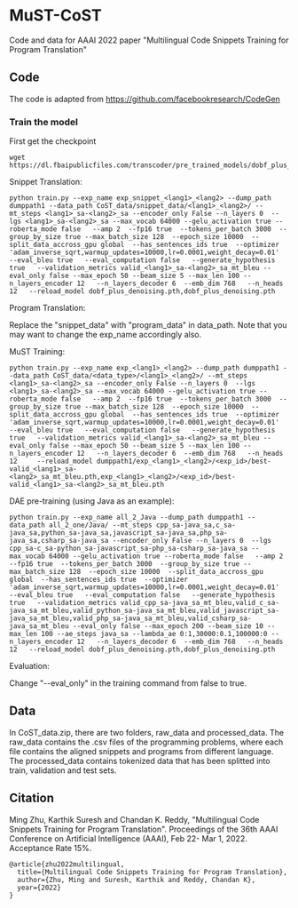 # MuST-CoST
Code and data for AAAI 2022 paper "Multilingual Code Snippets Training for Program Translation"

## Code
The code is adapted from https://github.com/facebookresearch/CodeGen

### Train the model
First get the checkpoint
```
wget https://dl.fbaipublicfiles.com/transcoder/pre_trained_models/dobf_plus_denoising.pth
```
Snippet Translation:
```
python train.py --exp_name exp_snippet_<lang1>_<lang2> --dump_path dumppath1 --data_path CoST_data/snippet_data/<lang1>_<lang2>/ --mt_steps <lang1>_sa-<lang2>_sa --encoder_only False --n_layers 0  --lgs <lang1>_sa-<lang2>_sa --max_vocab 64000 --gelu_activation true --roberta_mode false   --amp 2  --fp16 true  --tokens_per_batch 3000  --group_by_size true --max_batch_size 128  --epoch_size 10000  --split_data_accross_gpu global  --has_sentences_ids true  --optimizer 'adam_inverse_sqrt,warmup_updates=10000,lr=0.0001,weight_decay=0.01'  --eval_bleu true   --eval_computation false   --generate_hypothesis true   --validation_metrics valid_<lang1>_sa-<lang2>_sa_mt_bleu --eval_only false --max_epoch 50 --beam_size 5 --max_len 100 --n_layers_encoder 12   --n_layers_decoder 6  --emb_dim 768   --n_heads 12   --reload_model dobf_plus_denoising.pth,dobf_plus_denoising.pth 
```

Program Translation:

Replace the "snippet_data" with "program_data" in data_path. Note that you may want to change the exp_name accordingly also.

MuST Training:
```
python train.py --exp_name exp_<lang1>_<lang2> --dump_path dumppath1 --data_path CoST_data/<data_type>/<lang1>_<lang2>/ --mt_steps <lang1>_sa-<lang2>_sa --encoder_only False --n_layers 0  --lgs <lang1>_sa-<lang2>_sa --max_vocab 64000 --gelu_activation true --roberta_mode false   --amp 2  --fp16 true  --tokens_per_batch 3000  --group_by_size true --max_batch_size 128  --epoch_size 10000  --split_data_accross_gpu global  --has_sentences_ids true  --optimizer 'adam_inverse_sqrt,warmup_updates=10000,lr=0.0001,weight_decay=0.01'  --eval_bleu true   --eval_computation false   --generate_hypothesis true   --validation_metrics valid_<lang1>_sa-<lang2>_sa_mt_bleu --eval_only false --max_epoch 50 --beam_size 5 --max_len 100 --n_layers_encoder 12   --n_layers_decoder 6  --emb_dim 768   --n_heads 12     --reload_model dumppath1/exp_<lang1>_<lang2>/<exp_id>/best-valid_<lang1>_sa-<lang2>_sa_mt_bleu.pth,exp_<lang1>_<lang2>/<exp_id>/best-valid_<lang1>_sa-<lang2>_sa_mt_bleu.pth
```

DAE pre-training (using Java as an example):
```
python train.py --exp_name all_2_Java --dump_path dumppath1 --data_path all_2_one/Java/ --mt_steps cpp_sa-java_sa,c_sa-java_sa,python_sa-java_sa,javascript_sa-java_sa,php_sa-java_sa,csharp_sa-java_sa --encoder_only False --n_layers 0  --lgs cpp_sa-c_sa-python_sa-javascript_sa-php_sa-csharp_sa-java_sa --max_vocab 64000 --gelu_activation true --roberta_mode false   --amp 2  --fp16 true  --tokens_per_batch 3000  --group_by_size true --max_batch_size 128  --epoch_size 10000  --split_data_accross_gpu global  --has_sentences_ids true  --optimizer 'adam_inverse_sqrt,warmup_updates=10000,lr=0.0001,weight_decay=0.01'  --eval_bleu true   --eval_computation false   --generate_hypothesis true   --validation_metrics valid_cpp_sa-java_sa_mt_bleu,valid_c_sa-java_sa_mt_bleu,valid_python_sa-java_sa_mt_bleu,valid_javascript_sa-java_sa_mt_bleu,valid_php_sa-java_sa_mt_bleu,valid_csharp_sa-java_sa_mt_bleu --eval_only false --max_epoch 200 --beam_size 10 --max_len 100 --ae_steps java_sa --lambda_ae 0:1,30000:0.1,100000:0 --n_layers_encoder 12   --n_layers_decoder 6  --emb_dim 768   --n_heads 12   --reload_model dobf_plus_denoising.pth,dobf_plus_denoising.pth 
```

Evaluation:

Change "--eval_only" in the training command from false to true.



## Data
In CoST_data.zip, there are two folders, raw_data and processed_data. The raw_data contains the .csv files of the programming problems, where each file contains the aligned snippets and programs from different language. The processed_data contains tokenized data that has been splitted into train, validation and test sets.

## Citation
Ming Zhu, Karthik Suresh and Chandan K. Reddy, "Multilingual Code Snippets Training for Program Translation". Proceedings of the 36th AAAI Conference on Artificial Intelligence (AAAI), Feb 22- Mar 1, 2022. Acceptance Rate 15%.
```
@article{zhu2022multilingual,
  title={Multilingual Code Snippets Training for Program Translation},
  author={Zhu, Ming and Suresh, Karthik and Reddy, Chandan K},
  year={2022}
}
```
